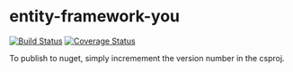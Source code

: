 # entity-framework-you

[![Build Status](https://travis-ci.com/clintirving/entity-framework-you.svg?branch=master)](https://travis-ci.com/clintirving/entity-framework-you)
[![Coverage Status](https://coveralls.io/repos/github/clintirving/entity-framework-you/badge.svg?branch=master)](https://coveralls.io/github/clintirving/entity-framework-you?branch=master)

To publish to nuget, simply incremement the version number in the csproj.
